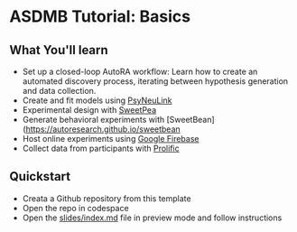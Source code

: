 # ASDMB Tutorial: Basics

## What You'll learn

- Set up a closed-loop AutoRA workflow: Learn how to create an automated discovery process, iterating between hypothesis generation and data collection.
- Create and fit models using [PsyNeuLink](https://princetonuniversity.github.io/PsyNeuLink/)
- Experimental design with [SweetPea](https://sites.google.com/view/sweetpea-ai)
- Generate behavioral experiments with [SweetBean](https://autoresearch.github.io/sweetbean
- Host online experiments using [Google Firebase](https://firebase.google.com/?gclsrc=aw.ds&gad_source=1&gad_campaignid=12211052842&gbraid=0AAAAADpUDOiuq_e0WNsTtWpy3FY8bLTF3&gclid=EAIaIQobChMIg5HztvbijwMVOBWtBh2S9zWTEAAYASAAEgJvCvD_BwE)
- Collect data from participants with [Prolific](https://www.prolific.com/)

## Quickstart

- Creata a Github repository from this template
- Open the repo in codespace
- Open the [slides/index.md](slides/index.md) file in preview mode and follow instructions